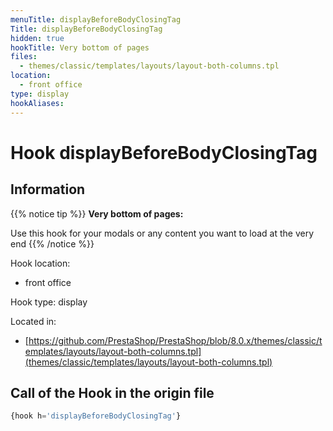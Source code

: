 ```yaml
---
menuTitle: displayBeforeBodyClosingTag
Title: displayBeforeBodyClosingTag
hidden: true
hookTitle: Very bottom of pages
files:
  - themes/classic/templates/layouts/layout-both-columns.tpl
location:
  - front office
type: display
hookAliases:
---
```


# Hook displayBeforeBodyClosingTag

## Information

{{% notice tip %}}
**Very bottom of pages:** 

Use this hook for your modals or any content you want to load at the very end
{{% /notice %}}

Hook location:
  - front office

Hook type: display

Located in: 
  - [https://github.com/PrestaShop/PrestaShop/blob/8.0.x/themes/classic/templates/layouts/layout-both-columns.tpl](themes/classic/templates/layouts/layout-both-columns.tpl)

## Call of the Hook in the origin file

```php
{hook h='displayBeforeBodyClosingTag'}
```